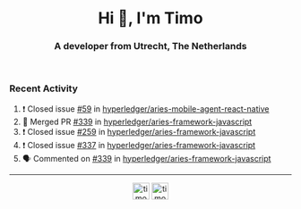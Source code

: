 <h1 align="center">Hi 👋, I'm Timo</h1>
<h3 align="center">A developer from Utrecht, The Netherlands</h3>
<br/>
<!-- https://github.com/rahuldkjain/github-profile-readme-generator --!>

<!--  <p align="left"><img src="https://github-readme-stats.vercel.app/api?username=timoglastra&show_icons=true&count_private=true&" alt="timoglastra" /></p> --!>

<!--
Github language stats
<p align="left"><img src="https://github-readme-stats.vercel.app/api/top-langs/?username=timoglastra&layout=compact" alt="timoglastra" /><p>
-->

<!-- Codestats language stats -->
<!-- <p align="left"><img src="https://codestats-readme.vercel.app/api/top-langs/?username=timoglastra&layout=compact&language_count=12" alt="timoglastra" /><p>    --!>
  
<h3>Recent Activity</h3>

<!--START_SECTION:activity-->
1. ❗️ Closed issue [#59](https://github.com/hyperledger/aries-mobile-agent-react-native/issues/59) in [hyperledger/aries-mobile-agent-react-native](https://github.com/hyperledger/aries-mobile-agent-react-native)
2. 🎉 Merged PR [#339](https://github.com/hyperledger/aries-framework-javascript/pull/339) in [hyperledger/aries-framework-javascript](https://github.com/hyperledger/aries-framework-javascript)
3. ❗️ Closed issue [#259](https://github.com/hyperledger/aries-framework-javascript/issues/259) in [hyperledger/aries-framework-javascript](https://github.com/hyperledger/aries-framework-javascript)
4. ❗️ Closed issue [#337](https://github.com/hyperledger/aries-framework-javascript/issues/337) in [hyperledger/aries-framework-javascript](https://github.com/hyperledger/aries-framework-javascript)
5. 🗣 Commented on [#339](https://github.com/hyperledger/aries-framework-javascript/issues/339) in [hyperledger/aries-framework-javascript](https://github.com/hyperledger/aries-framework-javascript)
<!--END_SECTION:activity-->

---

<p align="center">
<a href="https://twitter.com/timoglastra" target="blank"><img align="center" src="https://cdn.jsdelivr.net/npm/simple-icons@3.0.1/icons/twitter.svg" alt="timoglastra" height="30" width="30" /></a>
<a href="https://linkedin.com/in/timoglastra" target="blank"><img align="center" src="https://cdn.jsdelivr.net/npm/simple-icons@3.0.1/icons/linkedin.svg" alt="timoglastra" height="30" width="30" /></a>
</p>



